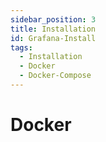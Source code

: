 ```yaml
---
sidebar_position: 3
title: Installation
id: Grafana-Install
tags:
  - Installation
  - Docker
  - Docker-Compose
---
```


# Docker
